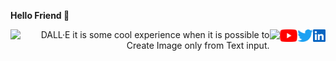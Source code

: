 <!DOCTYPE html>
<html>

<body>
  <p>
    <p> <b> Hello Friend 👋 </b> </p>
    <a href="https://www.linkedin.com/in/sskela-z-123322210/"><img height="20" align="right" src="./Icons/linkedin.svg" alt=""/></a>
    <a href="https://twitter.com/sskelaz"><img height="20" align="right" src="./Icons/twitter.png" alt=""/></a>
    <a href="https://www.youtube.com/channel/UC0AHWT1_oRXxfgglrVvr5qw/videos"><img height="20" align="right" src="./Icons/youtube.svg.png" alt=""/></a>
    <a> <img height="20" align="right" src="https://user-images.githubusercontent.com/65283311/176474763-e8401ddf-7a73-45a1-bbb3-9da58154b7fa.gif"</a>
  </p>
</body>



  
<body>
  <p> 
    <a> <img height="250" align="left" src="https://user-images.githubusercontent.com/65283311/176610614-7538bb00-bde4-4b73-91de-d16b2bdc30fe.gif"</a>
  </p>
  <p style="text-align:right">
  DALL·E it is some cool experience when it is possible to Create Image only from Text input.
  </p>
</body>


</html>





